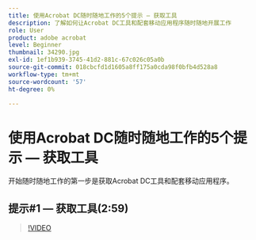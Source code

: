 ```yaml
---
title: 使用Acrobat DC随时随地工作的5个提示 — 获取工具
description: 了解如何让Acrobat DC工具和配套移动应用程序随时随地开展工作
role: User
product: adobe acrobat
level: Beginner
thumbnail: 34290.jpg
exl-id: 1ef1b939-3745-41d2-881c-67c026c05a0b
source-git-commit: 018cbcfd1d1605a8ff175a0cda98f0bfb4d528a8
workflow-type: tm+mt
source-wordcount: '57'
ht-degree: 0%

---
```


# 使用Acrobat DC随时随地工作的5个提示 — 获取工具

开始随时随地工作的第一步是获取Acrobat DC工具和配套移动应用程序。

## 提示#1 — 获取工具(2:59)

>[!VIDEO](https://video.tv.adobe.com/v/34290)
